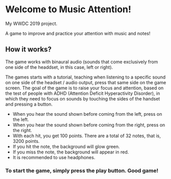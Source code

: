 # Welcome to Music Attention!
 My WWDC 2019 project.
 
A game to improve and practice your attention with music and notes!
 
 ## How it works?
  The game works with binaural audio (sounds that come exclusively from one side of the headdset, in this case, left or right).
 
 The games  starts with a tutorial, teaching when listening to a specific sound on one side of the headset / audio output, press that same side on the game screen.
 The goal of the game is to raise your focus and attention, based on the test of people with ADHD (Attention Deficit Hyperactivity Disorder), in which they need to focus on sounds by touching the sides of the handset and pressing a button.
 

* When you hear the sound shown before coming from the left, press on the left.
* When you hear the sound shown before coming from the right, press on the right.
* With each hit, you get 100 points. There are a total of 32 notes, that is, 3200 points.
* If you hit the note, the background will glow green.
* If you miss the note, the background will appear in red.
* It is recommended to use headphones.
 
 ### To start the game, simply press the play button. Good game!
